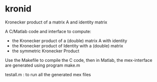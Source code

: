 kronid
======

Kronecker product of a matrix A and identity matrix 

A C/Matlab code and interface to compute:
- the Kronecker product of a (double) matrix A with identity
- the Kronecker product of Identity with a (double) matrix
- the symmetric Kronecker Product

Use the Makefile to compile the C code, then in Matlab, the mex-interface are generated using program make.m

testall.m : to run all the generated mex files
